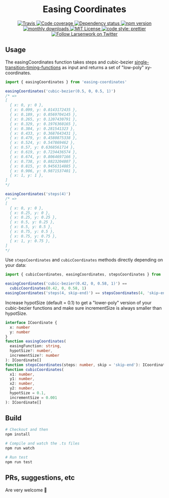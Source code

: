 <h1 align="center">Easing Coordinates</h1>

<p align="center">
  <a href="https://travis-ci.org/larsenwork/easing-coordinates">
    <img alt="Travis" src="https://travis-ci.org/larsenwork/easing-coordinates.svg?branch=master">
  </a><a href="https://coveralls.io/github/larsenwork/easing-coordinates?branch=master">
    <img alt="Code coverage" src="https://coveralls.io/repos/github/larsenwork/easing-coordinates/badge.svg?branch=master">
  </a><a href="https://david-dm.org/larsenwork/easing-coordinates">
    <img alt="Dependency status" src="https://img.shields.io/david/larsenwork/easing-coordinates.svg">
  </a><a href="https://www.npmjs.com/package/easing-coordinates">
    <img alt="npm version" src="https://img.shields.io/npm/v/easing-coordinates.svg">
  </a><a href="https://www.npmjs.com/package/easing-coordinates">
    <img alt="monthly downloads" src="https://img.shields.io/npm/dm/easing-coordinates.svg">
  </a><a href="https://github.com/larsenwork/easing-coordinates/blob/master/LICENSE">
    <img alt="MIT License" src="https://img.shields.io/github/license/larsenwork/easing-coordinates.svg">
  </a><a href="https://github.com/prettier/prettier">
    <img alt="code style: prettier" src="https://img.shields.io/badge/code_style-prettier-ff69b4.svg">
  </a><a href="https://twitter.com/larsenwork">
    <img alt="Follow Larsenwork on Twitter" src="https://img.shields.io/twitter/follow/larsenwork.svg?label=follow+larsenwork">
  </a>
</p>

## Usage

The easingCoordinates function takes steps and cubic-bezier
[single-transition-timing-functions](https://developer.mozilla.org/en-US/docs/Web/CSS/single-transition-timing-function)
as input and returns a set of "low-poly" xy-coordinates.

```js
import { easingCoordinates } from 'easing-coordinates'

easingCoordinates('cubic-bezier(0.5, 0, 0.5, 1)')
/* =>
[
  { x: 0, y: 0 },
  { x: 0.099, y: 0.0143172435 },
  { x: 0.189, y: 0.0569704145 },
  { x: 0.265, y: 0.1207430791 },
  { x: 0.329, y: 0.1976360165 },
  { x: 0.384, y: 0.281541323 },
  { x: 0.433, y: 0.3687643431 },
  { x: 0.479, y: 0.4580875338 },
  { x: 0.524, y: 0.547869462 },
  { x: 0.57, y: 0.6368561714 },
  { x: 0.619, y: 0.7234436574 },
  { x: 0.674, y: 0.8064697166 },
  { x: 0.738, y: 0.8823204807 },
  { x: 0.815, y: 0.9456314885 },
  { x: 0.906, y: 0.9871537401 },
  { x: 1, y: 1 },
]
*/

easingCoordinates('steps(4)')
/* =>
[
  { x: 0, y: 0 },
  { x: 0.25, y: 0 },
  { x: 0.25, y: 0.25 },
  { x: 0.5, y: 0.25 },
  { x: 0.5, y: 0.5 },
  { x: 0.75, y: 0.5 },
  { x: 0.75, y: 0.75 },
  { x: 1, y: 0.75 },
]
*/
```

Use `stepsCoordinates` and `cubicCoordinates` methods directly depending on your
data:

```js
import { cubicCoordinates, easingCoordinates, stepsCoordinates } from './index'

easingCoordinates('cubic-bezier(0.42, 0, 0.58, 1)') ==
  cubicCoordinates(0.42, 0, 0.58, 1)
easingCoordinates('steps(4, skip-end)') == stepsCoordinates(4, 'skip-end')
```

Increase hypotSize (default = 0.1) to get a "lower-poly" version of your cubic-bezier
functions and make sure incrementSize is always smaller than hypotSize.

```ts
interface ICoordinate {
  x: number
  y: number
}
function easingCoordinates(
  easingFunction: string,
  hypotSize?: number,
  incrementSize?: number
): ICoordinate[]
function stepsCoordinates(steps: number, skip = 'skip-end'): ICoordinate[]
function cubicCoordinates(
  x1: number,
  y1: number,
  x2: number,
  y2: number,
  hypotSize = 0.1,
  incrementSize = 0.001
): ICoordinate[]
```

## Build

```bash
# Checkout and then
npm install

# Compile and watch the .ts files
npm run watch

# Run test
npm run test
```

## PRs, suggestions, etc

Are very welcome 🤗
